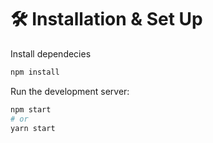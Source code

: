 # 🛠 Installation & Set Up
Install dependecies
```bash
npm install
```

Run the development server:
```bash
npm start
# or
yarn start
```
